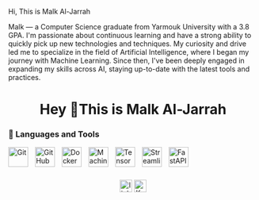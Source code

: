 
Hi, This is Malk Al-Jarrah

Malk — a Computer Science graduate from Yarmouk University with a 3.8 GPA.
I'm passionate about continuous learning and have a strong ability to quickly pick up new technologies and techniques. My curiosity and drive led me to specialize in the field of Artificial Intelligence, where I began my journey with Machine Learning. Since then, I've been deeply engaged in expanding my skills across AI, staying up-to-date with the latest tools and practices.



<h1 align="center">Hey 👋This is Malk Al-Jarrah </h1>

### 🧰 Languages and Tools

<img src="https://cdn.jsdelivr.net/gh/devicons/devicon/icons/git/git-original.svg" alt="Git" width="40" style="padding-right:10px;" />
<img src="https://cdn.jsdelivr.net/gh/devicons/devicon/icons/github/github-original.svg" alt="GitHub" width="40" style="padding-right:10px;" />
<img src="https://cdn.jsdelivr.net/gh/devicons/devicon/icons/docker/docker-original.svg" alt="Docker" width="40" style="padding-right:10px;" />
<img src="https://upload.wikimedia.org/wikipedia/commons/1/1b/ML-icon.svg" alt="Machine Learning" width="40" style="padding-right:10px;" />
<img src="https://cdn.jsdelivr.net/gh/devicons/devicon/icons/tensorflow/tensorflow-original.svg" alt="TensorFlow" width="40" style="padding-right:10px;" />
<img src="https://cdn.jsdelivr.net/gh/devicons/devicon/icons/streamlit/streamlit-original.svg" alt="Streamlit" width="40" style="padding-right:10px;" />
<img src="https://cdn.jsdelivr.net/gh/devicons/devicon/icons/fastapi/fastapi-original.svg" alt="FastAPI" width="40" style="padding-right:10px;" />

###

<div align="center">
  <img src="https://img.shields.io/static/v1?message=LinkedIn&logo=linkedin&label=&color=0077B5&logoColor=white&labelColor=&style=for-the-badge" height="25" alt="linkedin logo"  />
  <img src="https://img.shields.io/static/v1?message=Twitter&logo=twitter&label=&color=1DA1F2&logoColor=white&labelColor=&style=for-the-badge" height="25" alt="Kaggle logo"  />

</div>

###
